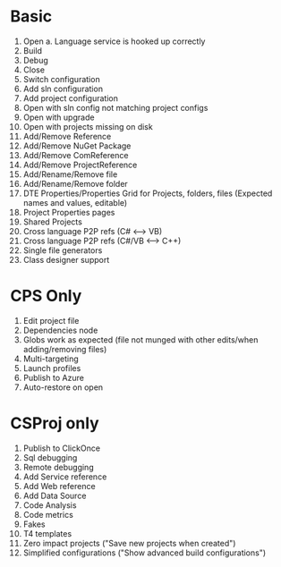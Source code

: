 # Basic
1. Open
   a. Language service is hooked up correctly
2. Build
3. Debug
4. Close
5. Switch configuration
6. Add sln configuration
7. Add project configuration
8. Open with sln config not matching project configs
9. Open with upgrade
10. Open with projects missing on disk
11. Add/Remove Reference
12. Add/Remove NuGet Package
13. Add/Remove ComReference
14. Add/Remove ProjectReference
15. Add/Rename/Remove file
16. Add/Rename/Remove folder
17. DTE Properties/Properties Grid for Projects, folders, files (Expected names and values, editable)
18. Project Properties pages
19. Shared Projects
20. Cross language P2P refs (C# <--> VB)
21. Cross language P2P refs (C#/VB <--> C++)
22. Single file generators
23. Class designer support
	
# CPS Only
1. Edit project file
2. Dependencies node
3. Globs work as expected (file not munged with other edits/when adding/removing files)
4. Multi-targeting
5. Launch profiles
6. Publish to Azure
7. Auto-restore on open
	
# CSProj only
1. Publish to ClickOnce
2. Sql debugging
3. Remote debugging
4. Add Service reference
5. Add Web reference
6. Add Data Source
7. Code Analysis
8. Code metrics
9. Fakes
10. T4 templates
11. Zero impact projects ("Save new projects when created")
12. Simplified configurations ("Show advanced build configurations")

